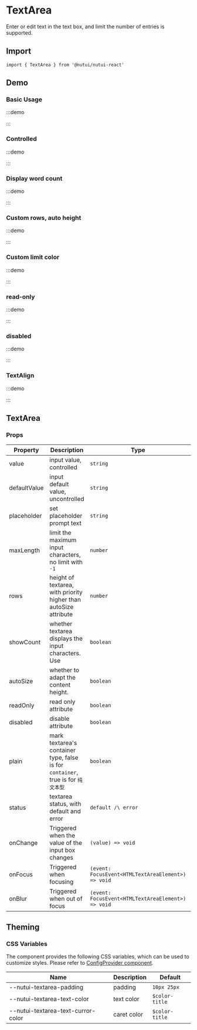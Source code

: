 # TextArea

Enter or edit text in the text box, and limit the number of entries is supported.

## Import

```tsx
import { TextArea } from '@nutui/nutui-react'
```

## Demo

### Basic Usage

:::demo

<CodeBlock src='h5/demo1.tsx'></CodeBlock>

:::

### Controlled

:::demo

<CodeBlock src='h5/demo2.tsx'></CodeBlock>

:::

### Display word count

:::demo

<CodeBlock src='h5/demo3.tsx'></CodeBlock>

:::

### Custom rows, auto height

:::demo

<CodeBlock src='h5/demo4.tsx'></CodeBlock>

:::

### Custom limit color

:::demo

<CodeBlock src='h5/demo5.tsx'></CodeBlock>

:::

### read-only

:::demo

<CodeBlock src='h5/demo6.tsx'></CodeBlock>

:::

### disabled

:::demo

<CodeBlock src='h5/demo7.tsx'></CodeBlock>

:::

### TextAlign

:::demo

<CodeBlock src='h5/demo8.tsx'></CodeBlock>

:::

## TextArea

### Props

| Property | Description | Type | Default |
| --- | --- | --- | --- |
| value | input value, controlled | `string` | `-` |
| defaultValue | input default value, uncontrolled | `string` | `-` |
| placeholder | set placeholder prompt text | `string` | `please enter content` |
| maxLength | limit the maximum input characters, no limit with `-1` | `number` | `140` |
| rows | height of textarea, with priority higher than autoSize attribute | `number` | `2` |
| showCount | whether textarea displays the input characters. Use | `boolean` | `false` |
| autoSize | whether to adapt the content height. | `boolean` | `false` |
| readOnly | read only attribute | `boolean` | `false` |
| disabled | disable attribute | `boolean` | `false` |
| plain | mark textarea's container type, false is for `container`, true is for `纯文本型` | `boolean` | `false` |
| status | textarea status, with default and error | `default /\ error` | `default` |
| onChange | Triggered when the value of the input box changes | `(value) => void` | `-` |
| onFocus | Triggered when focusing | `(event: FocusEvent<HTMLTextAreaElement>) => void` | `-` |
| onBlur | Triggered when out of focus | `(event: FocusEvent<HTMLTextAreaElement>) => void` | `-` |

## Theming

### CSS Variables

The component provides the following CSS variables, which can be used to customize styles. Please refer to [ConfigProvider component](#/en-US/component/configprovider).

| Name | Description | Default |
| --- | --- | --- |
| \--nutui-textarea-padding | padding | `10px 25px` |
| \--nutui-textarea-text-color | text color | `$color-title` |
| \--nutui-textarea-text-curror-color | caret color | `$color-title` |
